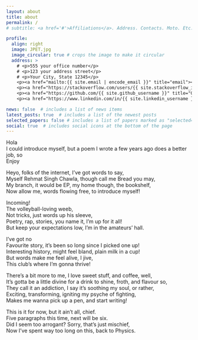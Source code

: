 ```yaml
---
layout: about
title: about
permalink: /
# subtitle: <a href='#'>Affiliations</a>. Address. Contacts. Moto. Etc.

profile:
  align: right
  image: JPET.jpg
  image_circular: true # crops the image to make it circular
  address: >
    # <p>555 your office number</p>
    # <p>123 your address street</p>
    # <p>Your City, State 12345</p>
    <p><a href="mailto:{{ site.email | encode_email }}" title="email"><i class="fas fa-envelope"></i>Email : rehmatsinghchawla (at) iitb.ac.in</a></p>
    <p><a href="https://stackoverflow.com/users/{{ site.stackoverflow_id }}" title="Stackoverflow"><i class="fab fa-stack-overflow"></i>StackOverflow</a></p>
    <p><a href="https://github.com/{{ site.github_username }}" title="GitHub"><i class="fab fa-github"></i>Github : RehmatSChawla</a></p>
    <p><a href="https://www.linkedin.com/in/{{ site.linkedin_username }}" title="LinkedIn"><i class="fab fa-linkedin"></i>LinkedIn</a></p>

news: false  # includes a list of news items
latest_posts: true  # includes a list of the newest posts
selected_papers: false # includes a list of papers marked as "selected={true}"
social: true  # includes social icons at the bottom of the page
---
```


Hola<br>
I could introduce myself, but a poem I wrote a few years ago does a better job, so<br>
Enjoy

Heyo, folks of the internet, I’ve got words to say,<br>
Myself Rehmat Singh Chawla, though call me Bread you may,<br>
My branch, it would be EP, my home though, the bookshelf,<br>
Now allow me, words flowing free, to introduce myself!

Incoming!<br>
The volleyball-loving weeb,<br>
Not tricks, just words up his sleeve,<br>
Poetry, rap, stories, you name it, I’m up for it all!<br>
But keep your expectations low, I’m in the amateurs’ hall.

I’ve got no<br>
Favourite story, it’s been so long since I picked one up!<br>
Interesting history, might feel bland, plain milk in a cup!<br>
But words make me feel alive, I jive,<br>
This club’s where I’m gonna thrive!

There’s a bit more to me, I love sweet stuff, and coffee, well,<br>
It’s gotta be a little divine for a drink to shine, froth, and flavour so,<br>
They call it an addiction, I say it’s soothing my soul, or rather,<br>
Exciting, transforming, igniting my psyche of fighting,<br>
Makes me wanna pick up a pen, and start writing!

This is it for now, but it ain’t all, chief.<br>
Five paragraphs this time, next will be six.<br>
Did I seem too arrogant? Sorry, that’s just mischief,<br>
Now I’ve spent way too long on this, back to Physics. 
